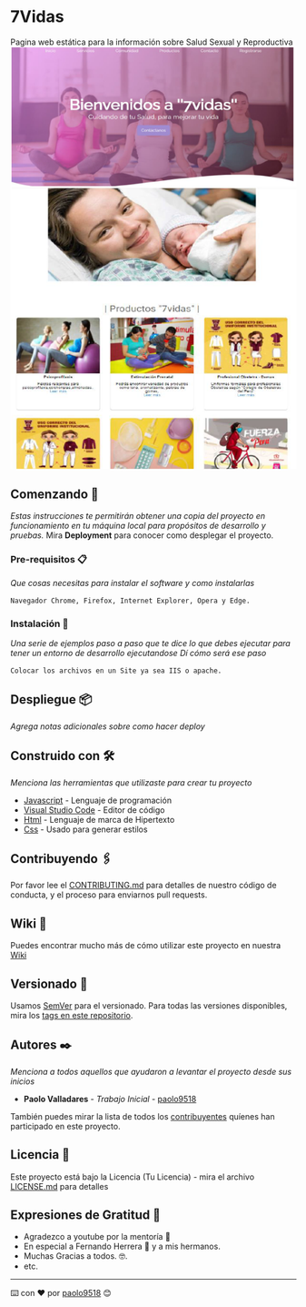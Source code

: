 # 7Vidas
Pagina web estática para la información sobre Salud Sexual y Reproductiva
![Vista Preliminar](https://github.com/Paolo9518/7Vidas/blob/master/img/Captura.PNG)

## Comenzando 🚀

_Estas instrucciones te permitirán obtener una copia del proyecto en funcionamiento en tu máquina local para propósitos de desarrollo y pruebas._
Mira **Deployment** para conocer como desplegar el proyecto.


### Pre-requisitos 📋
_Que cosas necesitas para instalar el software y como instalarlas_
```
Navegador Chrome, Firefox, Internet Explorer, Opera y Edge.
```

### Instalación 🔧
_Una serie de ejemplos paso a paso que te dice lo que debes ejecutar para tener un entorno de desarrollo ejecutandose_
_Dí cómo será ese paso_
```
Colocar los archivos en un Site ya sea IIS o apache.
```


## Despliegue 📦

_Agrega notas adicionales sobre como hacer deploy_

## Construido con 🛠️

_Menciona las herramientas que utilizaste para crear tu proyecto_

* [Javascript](https://developer.mozilla.org/es/docs/Web/JavaScript) - Lenguaje de programación
* [Visual Studio Code](https://code.visualstudio.com/) - Editor de código
* [Html](https://es.wikipedia.org/wiki/HTML) - Lenguaje de marca de Hipertexto
* [Css](https://www.w3schools.com/css/) - Usado para generar estilos

## Contribuyendo 🖇️

Por favor lee el [CONTRIBUTING.md](https://gist.github.com/paolo/xxxxxx) para detalles de nuestro código de conducta, y el proceso para enviarnos pull requests.

## Wiki 📖

Puedes encontrar mucho más de cómo utilizar este proyecto en nuestra [Wiki](https://github.com/tu/proyecto/wiki)

## Versionado 📌

Usamos [SemVer](http://semver.org/) para el versionado. Para todas las versiones disponibles, mira los [tags en este repositorio](https://github.com/tu/proyecto/tags).

## Autores ✒️

_Menciona a todos aquellos que ayudaron a levantar el proyecto desde sus inicios_

* **Paolo Valladares** - *Trabajo Inicial* - [paolo9518](https://github.com/paolo9518)

También puedes mirar la lista de todos los [contribuyentes](https://github.com/your/project/contributors) quíenes han participado en este proyecto. 

## Licencia 📄

Este proyecto está bajo la Licencia (Tu Licencia) - mira el archivo [LICENSE.md](LICENSE.md) para detalles

## Expresiones de Gratitud 🎁

* Agradezco a youtube por la mentoría 📢
* En especial a Fernando Herrera 🍺 y a mis hermanos. 
* Muchas Gracias a todos. 🤓.
* etc.



---
⌨️ con ❤️ por [paolo9518](https://github.com/Paolo9518) 😊
